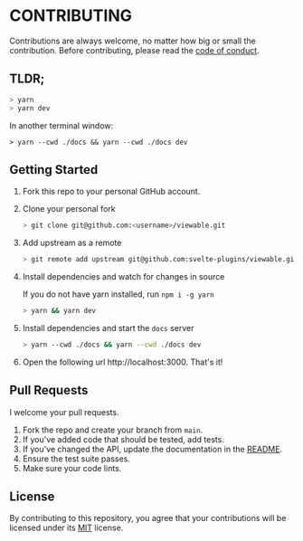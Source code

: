 # CONTRIBUTING

Contributions are always welcome, no matter how big or small the contribution. Before contributing, please read the [code of conduct](COC.md).

## TLDR;

```js
> yarn
> yarn dev
```

In another terminal window:

```
> yarn --cwd ./docs && yarn --cwd ./docs dev
```

## Getting Started

1. Fork this repo to your personal GitHub account.

1. Clone your personal fork

   ```sh
   > git clone git@github.com:<username>/viewable.git
   ```

1. Add upstream as a remote

   ```sh
   > git remote add upstream git@github.com:svelte-plugins/viewable.git
   ```


1. Install dependencies and watch for changes in source
   
   If you do not have yarn installed, run `npm i -g yarn`

   ```sh
   > yarn && yarn dev
   ```

1. Install dependencies and start the `docs` server

   ```sh
   > yarn --cwd ./docs && yarn --cwd ./docs dev
   ```

1. Open the following url http://localhost:3000. That's it!
   
## Pull Requests

I welcome your pull requests.

1. Fork the repo and create your branch from `main`.
2. If you've added code that should be tested, add tests.
3. If you've changed the API, update the documentation in the [README](README).
4. Ensure the test suite passes.
5. Make sure your code lints.

## License

By contributing to this repository, you agree that your contributions will be licensed
under its [MIT](LICENSE) license.

